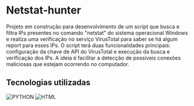 # Netstat-hunter
Projeto em construção para desenvolvimento de um script que busca e filtra IPs presentes no comando "netstat" do sistema operacional Windows e realiza uma verificação no serviço VirusTotal para saber se há algum report para esses IPs. O script terá duas funcionalidades principais: configuração da chave de API do VirusTotal e execução da busca e verificação dos IPs. A ideia é facilitar a detecção de possíveis conexões maliciosas que estejam ocorrendo no computador.

## Tecnologias utilizadas
<div>
 <img alt="PYTHON" src="https://img.shields.io/badge/Python-14354C?style=for-the-badge&logo=python&logoColor=white">
 <img alt="HTML" src="https://img.shields.io/badge/CSS-239120?style=for-the-badge&logo=css3&logoColor=white">
 </div>
